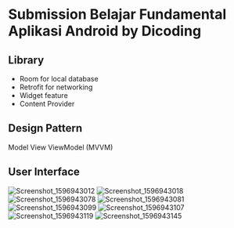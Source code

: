 # Submission Belajar Fundamental Aplikasi Android by Dicoding

## Library
- Room for local database
- Retrofit for networking
- Widget feature
- Content Provider

## Design Pattern
Model View ViewModel (MVVM)

## User Interface
<!-- ![Screenshot_1596942933](https://user-images.githubusercontent.com/28895458/89724284-438d3d00-da2b-11ea-8ae5-1c8f35b7e037.png = 150x250) -->
![Screenshot_1596943012](https://user-images.githubusercontent.com/28895458/89724285-45ef9700-da2b-11ea-9e35-db3aa6b7fb3c.png)
![Screenshot_1596943018](https://user-images.githubusercontent.com/28895458/89724286-46882d80-da2b-11ea-9eb7-13e0ef9eb36d.png)
![Screenshot_1596943078](https://user-images.githubusercontent.com/28895458/89724287-4720c400-da2b-11ea-8fcf-d823af1feed5.png)
![Screenshot_1596943081](https://user-images.githubusercontent.com/28895458/89724288-47b95a80-da2b-11ea-9397-5394548bbc46.png)
![Screenshot_1596943099](https://user-images.githubusercontent.com/28895458/89724290-4851f100-da2b-11ea-9f3a-d90ef875e46b.png)
![Screenshot_1596943107](https://user-images.githubusercontent.com/28895458/89724291-49831e00-da2b-11ea-8459-41af08483ee9.png)
![Screenshot_1596943119](https://user-images.githubusercontent.com/28895458/89724292-4ab44b00-da2b-11ea-95f0-13759d653ce3.png)
![Screenshot_1596943145](https://user-images.githubusercontent.com/28895458/89724294-4b4ce180-da2b-11ea-955e-58aa6aa96aab.png)
